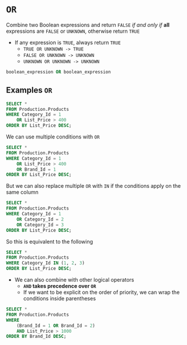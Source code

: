 # `OR`

Combine two Boolean expressions and return `FALSE` *if and only if* **all** expressions are `FALSE` or `UNKNOWN`, otherwise return `TRUE`

- If any expression is `TRUE`, always return `TRUE`
  - `TRUE OR UNKNOWN -> TRUE`
  - `FALSE OR UNKNOWN -> UNKNOWN`
  - `UNKNOWN OR UNKNOWN -> UNKNOWN`

```sql
boolean_expression OR boolean_expression
```

## Examples `OR`

```sql
SELECT *
FROM Production.Products
WHERE Category_Id = 1
    OR List_Price > 400
ORDER BY List_Price DESC;
```

We can use multiple conditions with `OR`

```sql
SELECT *
FROM Production.Products
WHERE Category_Id = 1
    OR List_Price > 400
    OR Brand_Id = 1
ORDER BY List_Price DESC;
```

But we can also replace multiple `OR` with `IN` if the conditions apply on the same column

```sql
SELECT *
FROM Production.Products
WHERE Category_Id = 1
    OR Category_Id = 2
    OR Category_Id = 3
ORDER BY List_Price DESC;
```

So this is equivalent to the following

```sql
SELECT *
FROM Production.Products
WHERE Category_Id IN (1, 2, 3)
ORDER BY List_Price DESC;
```

- We can also combine with other logical operators
  - **`AND` takes precedence over `OR`**
  - If we want to be explicit on the order of priority, we can wrap the conditions inside parentheses

```sql
SELECT *
FROM Production.Products
WHERE 
    (Brand_Id = 1 OR Brand_Id = 2)
    AND List_Price > 1000
ORDER BY Brand_Id DESC;
```

